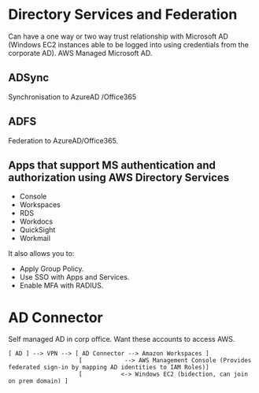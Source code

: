 # Directory Services and Federation

Can have a one way or two way trust relationship with Microsoft AD (Windows EC2 instances able to be logged into using credentials from the corporate AD). AWS Managed Microsoft AD.

## ADSync 

Synchronisation to AzureAD /Office365

## ADFS

Federation to AzureAD/Office365.

## Apps that support MS authentication and authorization using AWS Directory Services

- Console
- Workspaces
- RDS
- Workdocs
- QuickSight
- Workmail

It also allows you to:

- Apply Group Policy.
- Use SSO with Apps and Services.
- Enable MFA with RADIUS.


# AD Connector

Self managed AD in corp office. Want these accounts to access AWS.

````
[ AD ] --> VPN --> [ AD Connector --> Amazon Workspaces ]
                    [            --> AWS Management Console (Provides federated sign-in by mapping AD identities to IAM Roles)]
                    [           <-> Windows EC2 (bidection, can join on prem domain) ]
````